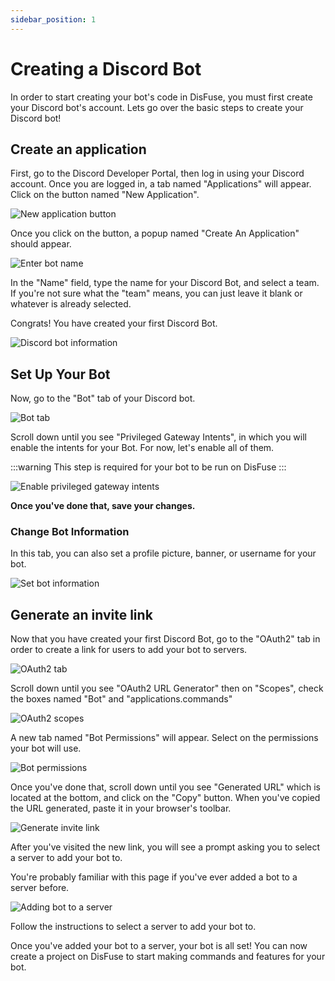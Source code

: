 ```yaml
---
sidebar_position: 1
---
```


# Creating a Discord Bot

In order to start creating your bot's code in DisFuse, you must first create your Discord bot's account. Lets go over the basic steps to create your Discord bot!

## Create an application

First, go to the Discord Developer Portal, then log in using your Discord account.
Once you are logged in, a tab named "Applications" will appear. Click on the button named "New Application".

![New application button](media/image.png)

Once you click on the button, a popup named "Create An Application" should appear.

![Enter bot name](media/image-1.png)

In the "Name" field, type the name for your Discord Bot, and select a team.
If you're not sure what the "team" means, you can just leave it blank or whatever is already selected.

Congrats! You have created your first Discord Bot.

![Discord bot information](media/image-2.png)

## Set Up Your Bot

Now, go to the "Bot" tab of your Discord bot.

![Bot tab](media/image-3.png)

Scroll down until you see "Privileged Gateway Intents", in which you will enable the intents for your Bot. For now, let's enable all of them.

:::warning
This step is required for your bot to be run on DisFuse
:::

![Enable privileged gateway intents](media/image-5.png)

**Once you've done that, save your changes.**

### Change Bot Information

In this tab, you can also set a profile picture, banner, or username for your bot.

![Set bot information](media/image-4.png)

## Generate an invite link

Now that you have created your first Discord Bot, go to the "OAuth2" tab in order to create a link for users to add your bot to servers.

![OAuth2 tab](media/image-6.png)

Scroll down until you see "OAuth2 URL Generator" then on "Scopes", check the boxes named "Bot" and "applications.commands"

![OAuth2 scopes](media/image-7.png)

A new tab named "Bot Permissions" will appear. Select on the permissions your bot will use.

![Bot permissions](media/image-8.png)

Once you've done that, scroll down until you see "Generated URL" which is located at the bottom, and click on the "Copy" button.
When you've copied the URL generated, paste it in your browser's toolbar.

![Generate invite link](media/image-9.png)

After you've visited the new link, you will see a prompt asking you to select a server to add your bot to.

You're probably familiar with this page if you've ever added a bot to a server before.

![Adding bot to a server](media/image-10.png)

Follow the instructions to select a server to add your bot to.

Once you've added your bot to a server, your bot is all set! You can now create a project on DisFuse to start making commands and features for your bot.

